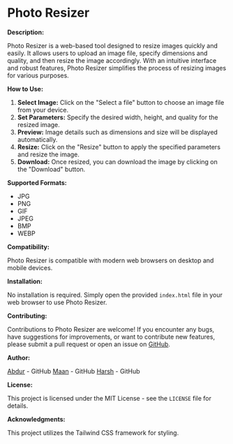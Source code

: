 # Photo Resizer

**Description:**

Photo Resizer is a web-based tool designed to resize images quickly and easily. It allows users to upload an image file, specify dimensions and quality, and then resize the image accordingly. With an intuitive interface and robust features, Photo Resizer simplifies the process of resizing images for various purposes.

**How to Use:**

1. **Select Image:** Click on the "Select a file" button to choose an image file from your device.
2. **Set Parameters:** Specify the desired width, height, and quality for the resized image.
3. **Preview:** Image details such as dimensions and size will be displayed automatically.
4. **Resize:** Click on the "Resize" button to apply the specified parameters and resize the image.
5. **Download:** Once resized, you can download the image by clicking on the "Download" button.

**Supported Formats:**

- JPG
- PNG
- GIF
- JPEG
- BMP
- WEBP

**Compatibility:**

Photo Resizer is compatible with modern web browsers on desktop and mobile devices.

**Installation:**

No installation is required. Simply open the provided `index.html` file in your web browser to use Photo Resizer.

**Contributing:**

Contributions to Photo Resizer are welcome! If you encounter any bugs, have suggestions for improvements, or want to contribute new features, please submit a pull request or open an issue on [GitHub](https://github.com/).

**Author:**

[Abdur](https://github.com/abdfury) - GitHub
[Maan](https://github.com/maan27) - GitHub
[Harsh](https://github.com/harshpatel124) - GitHub

**License:**

This project is licensed under the MIT License - see the `LICENSE` file for details.

**Acknowledgments:**

This project utilizes the Tailwind CSS framework for styling.
